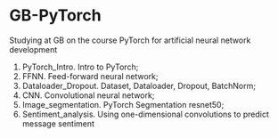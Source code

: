 # GB-PyTorch
Studying at GB on the course PyTorch for artificial neural network development
1. PyTorch_Intro.  Intro to PyTorch;
2. FFNN. Feed-forward neural network;
3. Dataloader_Dropout. Dataset, Dataloader, Dropout, BatchNorm;
4. CNN. Convolutional neural network;
5. Image_segmentation. PyTorch Segmentation resnet50;
6. Sentiment_analysis. Using one-dimensional convolutions to predict message sentiment